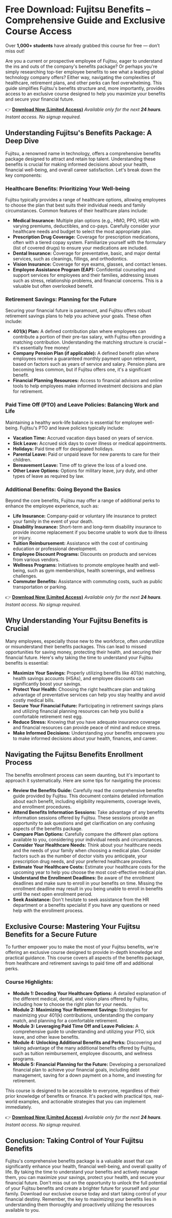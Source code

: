 # Free Download: Fujitsu Benefits – Comprehensive Guide and Exclusive Course Access

Over **1,000+ students** have already grabbed this course for free — don’t miss out!

Are you a current or prospective employee of Fujitsu, eager to understand the ins and outs of the company's benefits package? Or perhaps you're simply researching top-tier employee benefits to see what a leading global technology company offers? Either way, navigating the complexities of healthcare, retirement plans, and other perks can feel overwhelming. This guide simplifies Fujitsu's benefits structure and, more importantly, provides access to an exclusive course designed to help you maximize your benefits and secure your financial future.

👉 [**Download Now (Limited Access)**](https://udemywork.com/fujitsu-benefits)
_Available only for the next **24 hours**. Instant access. No signup required._

## Understanding Fujitsu's Benefits Package: A Deep Dive

Fujitsu, a renowned name in technology, offers a comprehensive benefits package designed to attract and retain top talent. Understanding these benefits is crucial for making informed decisions about your health, financial well-being, and overall career satisfaction. Let's break down the key components:

### Healthcare Benefits: Prioritizing Your Well-being

Fujitsu typically provides a range of healthcare options, allowing employees to choose the plan that best suits their individual needs and family circumstances. Common features of their healthcare plans include:

*   **Medical Insurance:** Multiple plan options (e.g., HMO, PPO, HSA) with varying premiums, deductibles, and co-pays. Carefully consider your healthcare needs and budget to select the most appropriate plan.
*   **Prescription Drug Coverage:** Coverage for prescription medications, often with a tiered copay system. Familiarize yourself with the formulary (list of covered drugs) to ensure your medications are included.
*   **Dental Insurance:** Coverage for preventative, basic, and major dental services, such as cleanings, fillings, and orthodontics.
*   **Vision Insurance:** Coverage for eye exams, glasses, and contact lenses.
*   **Employee Assistance Program (EAP):** Confidential counseling and support services for employees and their families, addressing issues such as stress, relationship problems, and financial concerns. This is a valuable but often overlooked benefit.

### Retirement Savings: Planning for the Future

Securing your financial future is paramount, and Fujitsu offers robust retirement savings plans to help you achieve your goals. These often include:

*   **401(k) Plan:** A defined contribution plan where employees can contribute a portion of their pre-tax salary, with Fujitsu often providing a matching contribution. Understanding the matching structure is crucial – it's essentially free money!
*   **Company Pension Plan (if applicable):** A defined benefit plan where employees receive a guaranteed monthly payment upon retirement, based on factors such as years of service and salary. Pension plans are becoming less common, but if Fujitsu offers one, it's a significant benefit.
*   **Financial Planning Resources:** Access to financial advisors and online tools to help employees make informed investment decisions and plan for retirement.

### Paid Time Off (PTO) and Leave Policies: Balancing Work and Life

Maintaining a healthy work-life balance is essential for employee well-being. Fujitsu's PTO and leave policies typically include:

*   **Vacation Time:** Accrued vacation days based on years of service.
*   **Sick Leave:** Accrued sick days to cover illness or medical appointments.
*   **Holidays:** Paid time off for designated holidays.
*   **Parental Leave:** Paid or unpaid leave for new parents to care for their children.
*   **Bereavement Leave:** Time off to grieve the loss of a loved one.
*   **Other Leave Options:** Options for military leave, jury duty, and other types of leave as required by law.

### Additional Benefits: Going Beyond the Basics

Beyond the core benefits, Fujitsu may offer a range of additional perks to enhance the employee experience, such as:

*   **Life Insurance:** Company-paid or voluntary life insurance to protect your family in the event of your death.
*   **Disability Insurance:** Short-term and long-term disability insurance to provide income replacement if you become unable to work due to illness or injury.
*   **Tuition Reimbursement:** Assistance with the cost of continuing education or professional development.
*   **Employee Discount Programs:** Discounts on products and services from various vendors.
*   **Wellness Programs:** Initiatives to promote employee health and well-being, such as gym memberships, health screenings, and wellness challenges.
*   **Commuter Benefits:** Assistance with commuting costs, such as public transportation or parking.

👉 [**Download Now (Limited Access)**](https://udemywork.com/fujitsu-benefits)
_Available only for the next **24 hours**. Instant access. No signup required._

## Why Understanding Your Fujitsu Benefits is Crucial

Many employees, especially those new to the workforce, often underutilize or misunderstand their benefits packages. This can lead to missed opportunities for saving money, protecting their health, and securing their financial future. Here's why taking the time to understand your Fujitsu benefits is essential:

*   **Maximize Your Savings:** Properly utilizing benefits like 401(k) matching, health savings accounts (HSAs), and employee discounts can significantly boost your savings.
*   **Protect Your Health:** Choosing the right healthcare plan and taking advantage of preventative services can help you stay healthy and avoid costly medical bills.
*   **Secure Your Financial Future:** Participating in retirement savings plans and utilizing financial planning resources can help you build a comfortable retirement nest egg.
*   **Reduce Stress:** Knowing that you have adequate insurance coverage and financial resources can provide peace of mind and reduce stress.
*   **Make Informed Decisions:** Understanding your benefits empowers you to make informed decisions about your health, finances, and career.

## Navigating the Fujitsu Benefits Enrollment Process

The benefits enrollment process can seem daunting, but it's important to approach it systematically. Here are some tips for navigating the process:

*   **Review the Benefits Guide:** Carefully read the comprehensive benefits guide provided by Fujitsu. This document contains detailed information about each benefit, including eligibility requirements, coverage levels, and enrollment procedures.
*   **Attend Benefits Information Sessions:** Take advantage of any benefits information sessions offered by Fujitsu. These sessions provide an opportunity to ask questions and get clarification on any confusing aspects of the benefits package.
*   **Compare Plan Options:** Carefully compare the different plan options available to you, considering your individual needs and circumstances.
*   **Consider Your Healthcare Needs:** Think about your healthcare needs and the needs of your family when choosing a medical plan. Consider factors such as the number of doctor visits you anticipate, your prescription drug needs, and your preferred healthcare providers.
*   **Estimate Your Healthcare Costs:** Estimate your healthcare costs for the upcoming year to help you choose the most cost-effective medical plan.
*   **Understand the Enrollment Deadlines:** Be aware of the enrollment deadlines and make sure to enroll in your benefits on time. Missing the enrollment deadline may result in you being unable to enroll in benefits until the next open enrollment period.
*   **Seek Assistance:** Don't hesitate to seek assistance from the HR department or a benefits specialist if you have any questions or need help with the enrollment process.

## Exclusive Course: Mastering Your Fujitsu Benefits for a Secure Future

To further empower you to make the most of your Fujitsu benefits, we're offering an exclusive course designed to provide in-depth knowledge and practical guidance. This course covers all aspects of the benefits package, from healthcare and retirement savings to paid time off and additional perks.

### Course Highlights:

*   **Module 1: Decoding Your Healthcare Options:** A detailed explanation of the different medical, dental, and vision plans offered by Fujitsu, including how to choose the right plan for your needs.
*   **Module 2: Maximizing Your Retirement Savings:** Strategies for maximizing your 401(k) contributions, understanding the company match, and planning for a comfortable retirement.
*   **Module 3: Leveraging Paid Time Off and Leave Policies:** A comprehensive guide to understanding and utilizing your PTO, sick leave, and other leave benefits.
*   **Module 4: Unlocking Additional Benefits and Perks:** Discovering and taking advantage of the many additional benefits offered by Fujitsu, such as tuition reimbursement, employee discounts, and wellness programs.
*   **Module 5: Financial Planning for the Future:** Developing a personalized financial plan to achieve your financial goals, including debt management, saving for a down payment on a home, and investing for retirement.

This course is designed to be accessible to everyone, regardless of their prior knowledge of benefits or finance. It's packed with practical tips, real-world examples, and actionable strategies that you can implement immediately.

👉 [**Download Now (Limited Access)**](https://udemywork.com/fujitsu-benefits)
_Available only for the next **24 hours**. Instant access. No signup required._

## Conclusion: Taking Control of Your Fujitsu Benefits

Fujitsu's comprehensive benefits package is a valuable asset that can significantly enhance your health, financial well-being, and overall quality of life. By taking the time to understand your benefits and actively manage them, you can maximize your savings, protect your health, and secure your financial future. Don't miss out on the opportunity to unlock the full potential of your Fujitsu benefits and create a brighter future for yourself and your family. Download our exclusive course today and start taking control of your financial destiny. Remember, the key to maximizing your benefits lies in understanding them thoroughly and proactively utilizing the resources available to you.
